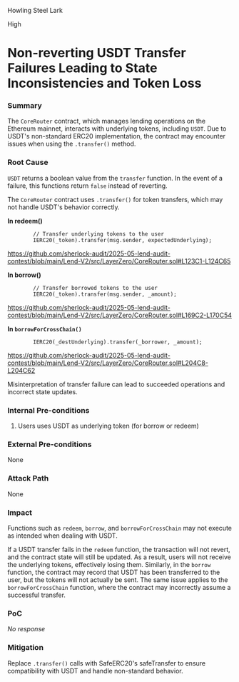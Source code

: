 Howling Steel Lark

High

# Non-reverting USDT Transfer Failures Leading to State Inconsistencies and Token Loss

### Summary

The `CoreRouter` contract, which manages lending operations on the Ethereum mainnet, interacts with underlying tokens, including `USDT`. Due to USDT's non-standard ERC20 implementation, the contract may encounter issues when using the `.transfer()` method.



### Root Cause

`USDT` returns a boolean value from the `transfer` function. In the event of a failure, this functions return `false` instead of reverting.

The `CoreRouter` contract uses `.transfer()` for token transfers, which may not handle USDT's behavior correctly.

**In redeem()**
```solidity
        // Transfer underlying tokens to the user
        IERC20(_token).transfer(msg.sender, expectedUnderlying);
```
https://github.com/sherlock-audit/2025-05-lend-audit-contest/blob/main/Lend-V2/src/LayerZero/CoreRouter.sol#L123C1-L124C65

**In borrow()**
```solidity
        // Transfer borrowed tokens to the user
        IERC20(_token).transfer(msg.sender, _amount);
```
https://github.com/sherlock-audit/2025-05-lend-audit-contest/blob/main/Lend-V2/src/LayerZero/CoreRouter.sol#L169C2-L170C54

**In `borrowForCrossChain()`**
```solidity
        IERC20(_destUnderlying).transfer(_borrower, _amount);
```
https://github.com/sherlock-audit/2025-05-lend-audit-contest/blob/main/Lend-V2/src/LayerZero/CoreRouter.sol#L204C8-L204C62

Misinterpretation of transfer failure can lead to succeeded operations and incorrect state updates.

### Internal Pre-conditions

1. Users uses USDT as underlying token (for borrow or redeem)

### External Pre-conditions

None

### Attack Path

None

### Impact

Functions such as `redeem`, `borrow`, and `borrowForCrossChain` may not execute as intended when dealing with USDT.

If a USDT transfer fails in the `redeem` function, the transaction will not revert, and the contract state will still be updated. As a result, users will not receive the underlying tokens, effectively losing them. Similarly, in the `borrow` function, the contract may record that USDT has been transferred to the user, but the tokens will not actually be sent. The same issue applies to the `borrowForCrossChain` function, where the contract may incorrectly assume a successful transfer.


### PoC

_No response_

### Mitigation

Replace `.transfer()` calls with SafeERC20's safeTransfer to ensure compatibility with USDT and handle non-standard behavior.
